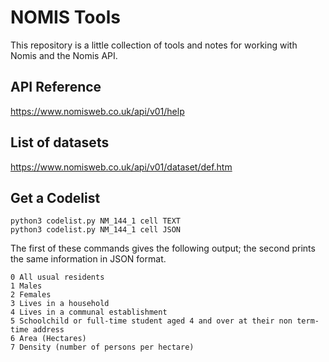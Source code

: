 # NOMIS Tools

This repository is a little collection of tools and notes for working with Nomis and the Nomis API.

## API Reference

https://www.nomisweb.co.uk/api/v01/help

## List of datasets

https://www.nomisweb.co.uk/api/v01/dataset/def.htm

## Get a Codelist

```
python3 codelist.py NM_144_1 cell TEXT
python3 codelist.py NM_144_1 cell JSON
```

The first of these commands gives the following output; the second prints the
same information in JSON format.

```
0 All usual residents
1 Males
2 Females
3 Lives in a household
4 Lives in a communal establishment
5 Schoolchild or full-time student aged 4 and over at their non term-time address
6 Area (Hectares)
7 Density (number of persons per hectare)
```
